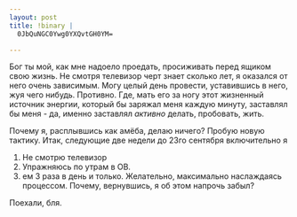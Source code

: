 ```yaml
--- 
layout: post
title: !binary |
  0JbQuNGC0Ywg0YXQvtGH0YM=

---
```

Бог ты мой, как мне надоело проедать, просиживать перед ящиком свою жизнь. Не смотря телевизор черт знает сколько лет, я оказался от него очень зависимым. Могу целый день провести, уставившись в него, жуя чего нибудь. Противно.  Где, мать его за ногу этот жизненный источник энергии, который бы заряжал меня каждую минуту, заставлял бы меня - да, именно заставлял _активно_ делать, пробовать, жить. 

Почему я, расплывшись как амёба, делаю ничего?
Пробую новую тактику. Итак, следующие две недели до 23го сентября включительно я
1) Не смотрю телевизор
2) Упражняюсь по утрам в ОВ.
3) ем 3 раза в день и только. Желательно, максимально наслаждаясь процессом. Почему, вернувшись, я об этом напрочь забыл?

Поехали, бля.
